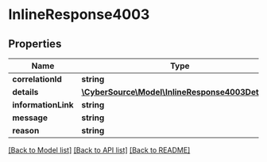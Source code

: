 # InlineResponse4003

## Properties
Name | Type | Description | Notes
------------ | ------------- | ------------- | -------------
**correlationId** | **string** |  | [optional] 
**details** | [**\CyberSource\Model\InlineResponse4003Details[]**](InlineResponse4003Details.md) |  | [optional] 
**informationLink** | **string** |  | [optional] 
**message** | **string** |  | 
**reason** | **string** |  | 

[[Back to Model list]](../README.md#documentation-for-models) [[Back to API list]](../README.md#documentation-for-api-endpoints) [[Back to README]](../README.md)


